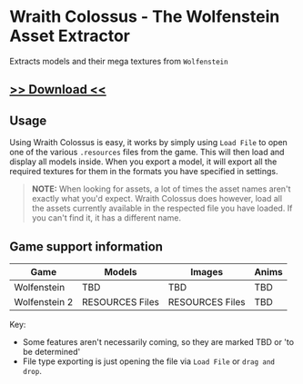 # Wraith Colossus - The Wolfenstein Asset Extractor
Extracts models and their mega textures from `Wolfenstein`

## [>> Download <<](https://mega.nz/file/UYxCWD7C#CkKled84lbIvSMS1lAG8uYnCyyNd6m0TK6Dgh-Av530)

## Usage
Using Wraith Colossus is easy, it works by simply using `Load File` to open one of the various `.resources` files from the game. This will then load and display all models inside. When you export a model, it will export all the required textures for them in the formats you have specified in settings.

> **NOTE:** When looking for assets, a lot of times the asset names aren't exactly what you'd expect. Wraith Colossus does however, load all the assets currently available in the respected file you have loaded. If you can't find it, it has a different name.

##  Game support information

| Game | Models | Images | Anims
| ----- | ----- | ----- | -----
| Wolfenstein | TBD | TBD | TBD
| Wolfenstein 2 | RESOURCES Files | RESOURCES Files | TBD

Key:
- Some features aren't necessarily coming, so they are marked TBD or 'to be determined'
- File type exporting is just opening the file via `Load File` or `drag and drop`.